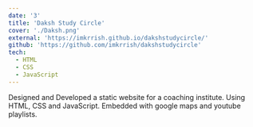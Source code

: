 ```yaml
---
date: '3'
title: 'Daksh Study Circle'
cover: './Daksh.png'
external: 'https://imkrrish.github.io/dakshstudycircle/'
github: 'https://github.com/imkrrish/dakshstudycircle'
tech:
  - HTML
  - CSS
  - JavaScript
---
```


Designed and Developed a static website for a coaching institute.
Using HTML, CSS and JavaScript. Embedded with google maps and youtube playlists.
